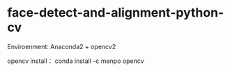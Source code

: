 # face-detect-and-alignment-python-cv

Enviroenment:
    Anaconda2 + opencv2

opencv install： 
    conda install -c menpo opencv
